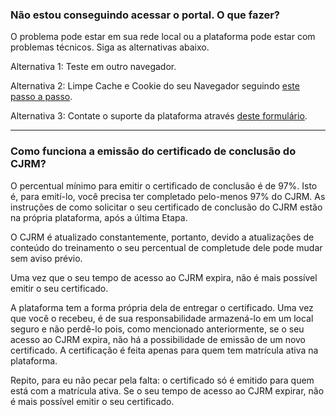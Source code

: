 ### Não estou conseguindo acessar o portal. O que fazer?

O problema pode estar em sua rede local ou a plataforma pode estar com problemas técnicos. Siga as alternativas abaixo.

Alternativa 1: Teste em outro navegador.

Alternativa 2: Limpe Cache e Cookie do seu Navegador seguindo [este passo a passo](https://ajuda.eduzz.com/hc/pt-br/articles/4402929547035-Como-limpar-Cache-e-Cookie-do-meu-Navegador-).

Alternativa 3: Contate o suporte da plataforma através [deste formulário](https://glpi.eduzz.com/plugins/formcreator/front/formdisplay.php?id=43). 

---

### Como funciona a emissão do certificado de conclusão do CJRM?

O percentual mínimo para emitir o certificado de conclusão é de 97%. Isto é, para emití-lo, você precisa ter completado pelo-menos 97% do CJRM. As instruções de como solicitar o seu certificado de conclusão do CJRM estão na própria plataforma, após a última Etapa. 

O CJRM é atualizado constantemente, portanto, devido a atualizações de conteúdo do treinamento o seu percentual de completude dele pode mudar sem aviso prévio. 

Uma vez que o seu tempo de acesso ao CJRM expira, não é mais possível emitir o seu certificado. 

A plataforma tem a forma própria dela de entregar o certificado. Uma vez que você o recebeu, é de sua responsabilidade armazená-lo em um local seguro e não perdê-lo pois, como mencionado anteriormente, se o seu acesso ao CJRM expira, não há a possibilidade de emissão de um novo certificado. A certificação é feita apenas para quem tem matrícula ativa na plataforma. 

Repito, para eu não pecar pela falta: o certificado só é emitido para quem está com a matrícula ativa. Se o seu tempo de acesso ao CJRM expirar, não é mais possível emitir o seu certificado. 
